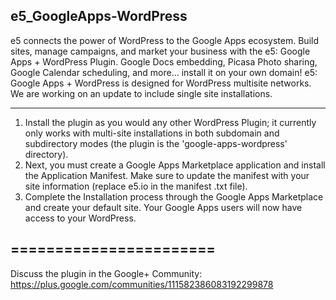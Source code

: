e5_GoogleApps-WordPress
-----------------------
e5 connects the power of WordPress to the Google Apps ecosystem. Build sites, manage campaigns, and market your business with the e5: Google Apps + WordPress Plugin. Google Docs embedding, Picasa Photo sharing, Google Calendar scheduling, and more... install it on your own domain! e5: Google Apps + WordPress is designed for WordPress multisite networks. We are working on an update to include single site installations.

-----------------------

1. Install the plugin as you would any other WordPress Plugin; it currently only works with multi-site installations in both subdomain and subdirectory modes (the plugin is the 'google-apps-wordpress' directory).
2. Next, you must create a Google Apps Marketplace application and install the Application Manifest. Make sure to update the manifest with your site information (replace e5.io in the manifest .txt file).
3. Complete the Installation process through the Google Apps Marketplace and create your default site. Your Google Apps users will now have access to your WordPress.

=======================
-----------------------
Discuss the plugin in the Google+ Community: https://plus.google.com/communities/111582386083192299878
